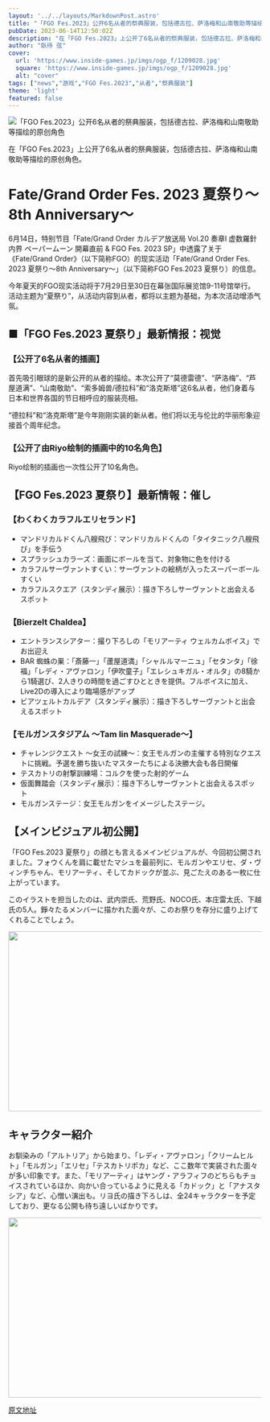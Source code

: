 ```yaml
---
layout: '../../layouts/MarkdownPost.astro'
title: "「FGO Fes.2023」公开6名从者的祭典服装，包括德古拉、萨洛梅和山南敬助等描绘的原创角色"
pubDate: 2023-06-14T12:50:02Z
description: "在「FGO Fes.2023」上公开了6名从者的祭典服装，包括德古拉、萨洛梅和山南敬助等描绘的原创角色。"
author: "臥待 弦"
cover:
  url: 'https://www.inside-games.jp/imgs/ogp_f/1209028.jpg'
  square: 'https://www.inside-games.jp/imgs/ogp_f/1209028.jpg'
  alt: "cover"
tags: ["news","游戏","FGO Fes.2023","从者","祭典服装"]
theme: 'light'
featured: false
---
```


![「FGO Fes.2023」公开6名从者的祭典服装，包括德古拉、萨洛梅和山南敬助等描绘的原创角色](https://www.inside-games.jp/imgs/ogp_f/1209028.jpg)

在「FGO Fes.2023」上公开了6名从者的祭典服装，包括德古拉、萨洛梅和山南敬助等描绘的原创角色。

# Fate/Grand Order Fes. 2023 夏祭り～8th Anniversary～

6月14日，特别节目「Fate/Grand Order カルデア放送局 Vol.20 奏章I 虚数羅針内界 ペーパームーン 開幕直前 & FGO Fes. 2023 SP」中透露了关于《Fate/Grand Order》（以下简称FGO）的现实活动「Fate/Grand Order Fes. 2023 夏祭り～8th Anniversary～」（以下简称FGO Fes.2023 夏祭り）的信息。

今年夏天的FGO现实活动将于7月29日至30日在幕张国际展览馆9-11号馆举行。活动主题为“夏祭り”，从活动内容到从者，都将以主题为基础，为本次活动增添气氛。

## ■「FGO Fes.2023 夏祭り」最新情报：视觉

### 【公开了6名从者的插画】

首先吸引眼球的是新公开的从者的描绘。本次公开了“莫德雷德”、“萨洛梅”、“芦屋道满”、“山南敬助”、“索多姆兽/德拉科”和“洛克斯塔”这6名从者，他们身着与日本和世界各国的节日相呼应的服装亮相。

“德拉科”和“洛克斯塔”是今年刚刚实装的新从者。他们将以无与伦比的华丽形象迎接首个周年纪念。

### 【公开了由Riyo绘制的插画中的10名角色】

Riyo绘制的插画也一次性公开了10名角色。
## 【FGO Fes.2023 夏祭り】最新情報：催し

### 【わくわくカラフルエリセランド】

- マンドリカルドくん八艘飛び：マンドリカルドくんの「タイタニック八艘飛び」を手伝う
- スプラッシュカラーズ：画面にボールを当て、対象物に色を付ける
- カラフルサーヴァントすくい：サーヴァントの絵柄が入ったスーパーボールすくい
- カラフルスクエア（スタンディ展示）：描き下ろしサーヴァントと出会えるスポット

### 【Bierzelt Chaldea】

- エントランスシアター：撮り下ろしの「モリアーティ ウェルカムボイス」でお出迎え
- BAR 蜘蛛の巣：「斎藤一」「蘆屋道満」「シャルルマーニュ」「セタンタ」「徐福」「レディ・アヴァロン」「伊吹童子」「エレシュキガル・オルタ」の8騎から1騎選び、2人きりの時間を過ごすひとときを提供。フルボイスに加え、Live2Dの導入により臨場感がアップ
- ビアツェルトカルデア（スタンディ展示）：描き下ろしサーヴァントと出会えるスポット

### 【モルガンスタジアム ～Tam lin Masquerade～】

- チャレンジクエスト ～女王の試練～：女王モルガンの主催する特別なクエストに挑戦。予選を勝ち抜いたマスターたちによる決勝大会も各日開催
- テスカトリの射撃訓練場：コルクを使った射的ゲーム
- 仮面舞踏会（スタンディ展示）：描き下ろしサーヴァントと出会えるスポット
- モルガンステージ：女王モルガンをイメージしたステージ。

## 【メインビジュアル初公開】

「FGO Fes.2023 夏祭り」の顔とも言えるメインビジュアルが、今回初公開されました。フォウくんを肩に載せたマシュを最前列に、モルガンやエリセ、ダ・ヴィンチちゃん、モリアーティ、そしてカドックが並ぶ、見ごたえのある一枚に仕上がっています。

このイラストを担当したのは、武内崇氏、荒野氏、NOCO氏、本庄雷太氏、下越氏の5人。錚々たるメンバーに描かれた面々が、このお祭りを存分に盛り上げてくれることでしょう。

<img src="https://www.inside-games.jp/imgs/zoom/1209013.jpg" width="640" height="358">

## キャラクター紹介

お馴染みの「アルトリア」から始まり、「レディ・アヴァロン」「クリームヒルト」「モルガン」「エリセ」「テスカトリポカ」など、ここ数年で実装された面々が多い印象です。また、「モリアーティ」はヤング・アラフィフのどちらもチョイスされているほか、向かい合っているように見える「カドック」と「アナスタシア」など、心憎い演出も。リヨ氏の描き下ろしは、全24キャラクターを予定しており、更なる公開も待ち遠しいばかりです。

<img src="https://www.inside-games.jp/imgs/zoom/1209014.jpg" width="640" height="358">

  [原文地址](https://www.inside-games.jp/article/2023/06/14/146572.html)